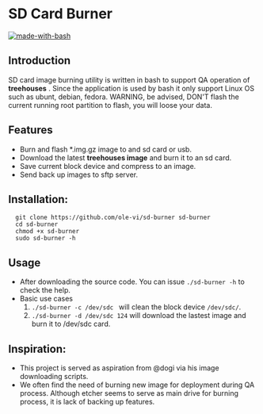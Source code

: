 # SD Card Burner
[![made-with-bash](https://img.shields.io/badge/Made%20with-Bash-1f425f.svg)](https://www.gnu.org/software/bash/) 

## Introduction 
SD card image burning utility is written in bash to support QA operation of **treehouses** . Since the application is used by bash it only support Linux OS such as ubunt, debian, fedora. WARNING, be advised, DON'T flash the current running root partition to flash, you will loose your data. 

## Features
 - Burn and flash \*.img.gz image to and sd card or usb.
 - Download the latest **treehouses image** and burn it to an sd card.
 - Save current block device and compress to an image.
 - Send back up images to sftp server. 

## Installation:
```
  git clone https://github.com/ole-vi/sd-burner sd-burner
  cd sd-burner
  chmod +x sd-burner
  sudo sd-burner -h 
```

## Usage
 - After downloading the source code. You can issue `./sd-burner -h` to check the help. 
 - Basic use cases
   1. `./sd-burner -c /dev/sdc ` will clean the block device `/dev/sdc/`.
   2. `./sd-burner -d /dev/sdc 124` will download the lastest image and burn it to /dev/sdc card.

## Inspiration:
 - This project is served as aspiration from @dogi via his image downloading scripts. 
 - We often find the need of burning new image for deployment during QA process. Although etcher seems to serve as main drive for burning process, it is lack of backing up features. 
